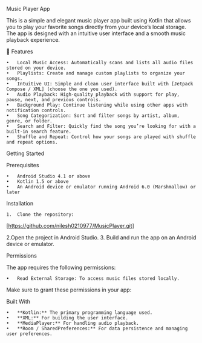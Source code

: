 Music Player App

This is a simple and elegant music player app built using Kotlin that allows you to play your favorite songs directly from your device’s local storage. The app is designed with an intuitive user interface and a smooth music playback experience.

📱 Features

	•	Local Music Access: Automatically scans and lists all audio files stored on your device.
	•	Playlists: Create and manage custom playlists to organize your songs.
	•	Intuitive UI: Simple and clean user interface built with [Jetpack Compose / XML] (choose the one you used).
	•	Audio Playback: High-quality playback with support for play, pause, next, and previous controls.
	•	Background Play: Continue listening while using other apps with notification controls.
	•	Song Categorization: Sort and filter songs by artist, album, genre, or folder.
	•	Search and Filter: Quickly find the song you’re looking for with a built-in search feature.
	•	Shuffle and Repeat: Control how your songs are played with shuffle and repeat options.
 
Getting Started

Prerequisites

	•	Android Studio 4.1 or above
	•	Kotlin 1.5 or above
	•	An Android device or emulator running Android 6.0 (Marshmallow) or later

Installation

	1.	Clone the repository:	  
 [https://github.com/nilesh0210977/MusicPlayer.git]
 
  2.Open the project in Android Studio.
	3.	Build and run the app on an Android device or emulator.

Permissions

The app requires the following permissions:

	•	Read External Storage: To access music files stored locally.

Make sure to grant these permissions in your app:

Built With

	•	**Kotlin:** The primary programming language used.
	•	**XML:** For building the user interface.
	•	**MediaPlayer:** For handling audio playback.
	•	**Room / SharedPreferences:** For data persistence and managing user preferences.
